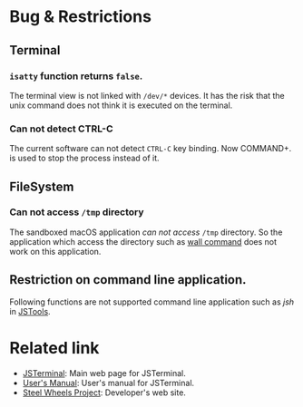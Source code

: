 # Bug & Restrictions
## Terminal
### `isatty` function returns `false`.
The terminal view is not linked with `/dev/*` devices.
It has the risk that the unix command does not think it is executed on the terminal.

### Can not detect CTRL-C
The current software can not detect `CTRL-C` key binding.
Now COMMAND+. is used to stop the process instead of it.

## FileSystem
### Can not access `/tmp` directory
The sandboxed macOS application _can not access_ `/tmp` directory.
So the application which access the directory such as [wall command](https://github.com/freebsd/freebsd/blob/master/usr.bin/wall/wall.c) does not work on this application.

## Restriction on command line application.
Following functions are not supported command line application such as *jsh* in [JSTools](https://github.com/steelwheels/JSTools/blob/master/README.md).

# Related link
* [JSTerminal](https://github.com/steelwheels/JSTerminal): Main web page for JSTerminal.
* [User's Manual](https://github.com/steelwheels/JSTerminal/blob/master/Documents/UsersManual.md): User's manual for JSTerminal.
* [Steel Wheels Project](https://steelwheels.github.io): Developer's web site.
